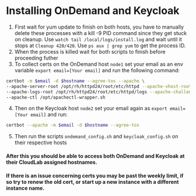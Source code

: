# Installing OnDemand and Keycloak 


1. First wait for yum update to finish on both hosts, you have to manually delete these processes with a kill -9 PID command since they get stuck on cleanup. Use `watch tail /local/logs/install.log` and wait until it stops at `Cleanup 420/420`. Use `ps aux | grep yum` to get the process ID.
2. When the process is killed wait for both scripts to finish before proceeding futher
3. To collect certs on the OnDemand host `node1` set your email as an env variable `export email=[Your email]` and run the following command:
```bash
certbot -m $email -d $hostname --agree-tos --apache \
--apache-server-root /opt/rh/httpd24/root/etc/httpd --apache-vhost-root /opt/rh/httpd24/root/etc/httpd/conf.d \
--apache-logs-root /opt/rh/httpd24/root/etc/httpd/logs --apache-challenge-location /opt/rh/httpd24/root/etc/httpd/ \
--apache-ctl /opt/apachectl-wrapper.sh
```
4. Then on the Keycloak host `node2` set your email again as `export email=[Your email]` and run:
```bash
certbot --apache -m $email -d $hostname --agree-tos
```
5. Then run the scripts `ondemand_config.sh` and `keycloak_config.sh` on their respective hosts


#### After this you should be able to access both OnDemand and Keycloak at their CloudLab assigned hostnames.
#### If there is an issue concerning certs you may be past the weekly limit, if so try to renew the old cert, or start up a new instance with a different instance name.